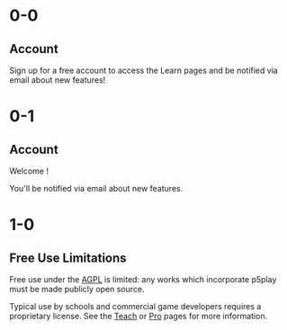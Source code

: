 # 0-0

## Account

Sign up for a free account to access the Learn pages and be notified via email about new features!

# 0-1

## <span id="account-type"></span> Account

Welcome <span id="username"></span>!

You'll be notified via email about new features.

# 1-0

## Free Use Limitations

Free use under the [AGPL](https://github.com/quinton-ashley/p5play/blob/main/LICENSE.md) is limited: any works which incorporate p5play must be made publicly open source.

Typical use by schools and commercial game developers requires a proprietary license. See the [Teach](../teach) or [Pro](../pro) pages for more information.
